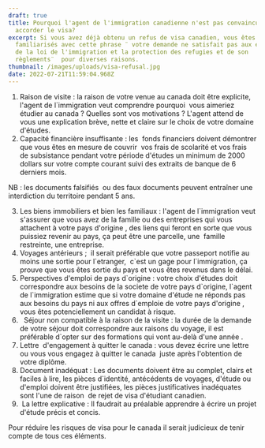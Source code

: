 ```yaml
---
draft: true
title: Pourquoi l'agent de l'immigration canadienne n'est pas convaincu de vous
  accorder le visa?
excerpt: Si vous avez déjà obtenu un refus de visa canadien, vous êtes surement
  familiarisés avec cette phrase ¨ votre demande ne satisfait pas aux exigences
  de la loi de l'immigration et la protection des refugies et de son
  règlements¨  pour diverses raisons.
thumbnail: /images/uploads/visa-refusal.jpg
date: 2022-07-21T11:59:04.968Z
---
```



1. Raison de visite : la raison de votre venue au canada doit être explicite, l'agent de l`immigration veut comprendre pourquoi  vous aimeriez étudier au canada ? Quelles sont vos motivations ? L'agent attend de vous une explication brève, nette et claire sur le choix de votre domaine d'études. 
2. Capacité financière insuffisante : les  fonds financiers doivent démontrer que vous êtes en mesure de couvrir  vos frais de scolarité et vos frais de subsistance pendant votre période d'études un minimum de 2000 dollars sur votre compte courant suivi des extraits de banque de 6 derniers mois. 

NB : les documents falsifiés  ou des faux documents peuvent entraîner une interdiction du territoire pendant 5 ans.                   

3. Les biens immobiliers et bien les familiaux : l'agent de l`immigration veut s'assurer que vous avez de la famille ou des entreprises qui vous attachent à votre pays d'origine , des liens qui feront en sorte que vous puissiez revenir au pays, ça peut être une parcelle, une  famille restreinte, une entreprise.  
4. Voyages antérieurs ;  il serait préférable que votre passeport notifie au moins une sortie pour l\`etranger,  c\`est un gage pour l`immigration, ça prouve que vous êtes sortie du pays et vous êtes revenus dans le délai.
5. Perspectives d'emploi de pays d\`origine : votre choix d'études doit correspondre aux besoins de la societe de votre pays d\`origine, l\`agent de l\`immigration estime que si votre domaine d'étude ne réponds pas aux besoins du pays ni aux offres d`emploie de votre pays d'origine , vous êtes potenciellement un candidat à risque. 
6.   Séjour non compatible à la raison de la visite : la durée de la demande de votre séjour doit correspondre aux raisons du voyage, il est préférable d`opter sur des formations qui vont au-delà d'une année .
7. Lettre  d'engagement à quitter le canada : vous devez écrire une lettre ou vous vous engagez à quitter le canada  juste après l'obtention de votre diplôme.
8. Document inadéquat : Les documents doivent être au complet, clairs et faciles à lire, les pièces d`identité, antécédents de voyages, d'étude ou d'emploi doivent être justifiées, les pièces justificatives inadéquates sont l'une de raison  de rejet de visa d'étudiant canadien. 
9.  La lettre explicative : Il faudrait au préalable apprendre à écrire un projet d'étude précis et concis. 



Pour réduire les risques de visa pour le canada il serait judicieux de tenir compte de tous ces éléments.



<!--EndFragment-->